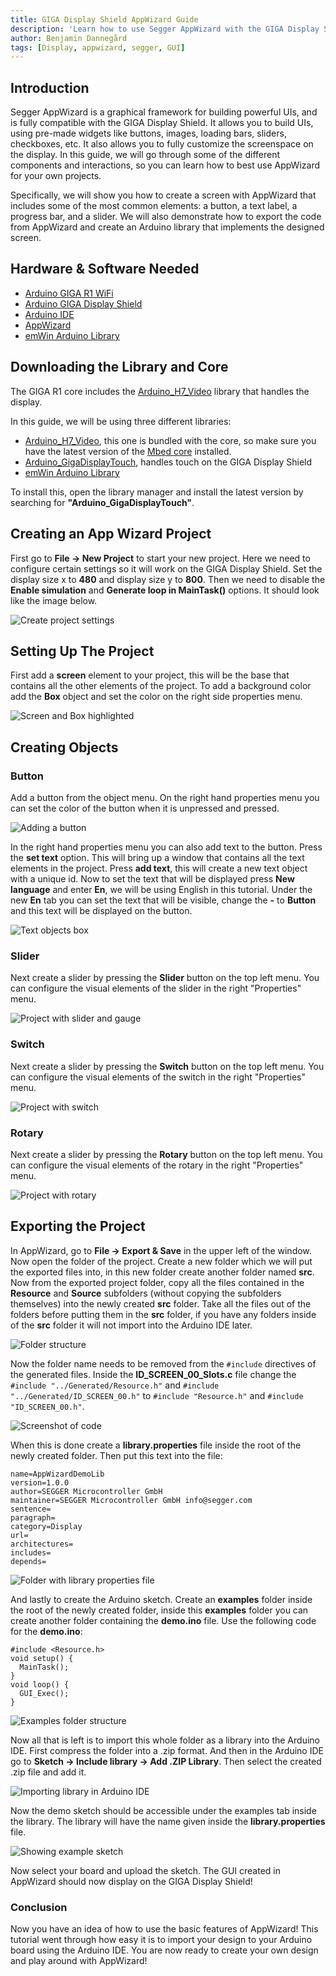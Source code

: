 ```yaml
---
title: GIGA Display Shield AppWizard Guide
description: 'Learn how to use Segger AppWizard with the GIGA Display Shield.'
author: Benjamin Dannegård
tags: [Display, appwizard, segger, GUI]
---
```


## Introduction

Segger AppWizard is a graphical framework for building powerful UIs, and is fully compatible with the GIGA Display Shield. It allows you to build UIs, using pre-made widgets like buttons, images, loading bars, sliders, checkboxes, etc. It also allows you to fully customize the screenspace on the display. In this guide, we will go through some of the different components and interactions, so you can learn how to best use AppWizard for your own projects.

Specifically, we will show you how to create a screen with AppWizard that includes some of the most common elements: a button, a text label, a progress bar, and a slider. We will also demonstrate how to export the code from AppWizard and create an Arduino library that implements the designed screen.

## Hardware & Software Needed

- [Arduino GIGA R1 WiFi](https://store.arduino.cc/products/giga-r1-wifi)
- [Arduino GIGA Display Shield](https://store.arduino.cc/products/giga-display-shield)
- [Arduino IDE](https://www.arduino.cc/en/software)
- [AppWizard](https://www.segger.com/products/user-interface/emwin/tools/appwizard/)
- [emWin Arduino Library](https://github.com/SEGGERMicro/emWin-Arduino-Library/)

## Downloading the Library and Core

The GIGA R1 core includes the [Arduino_H7_Video](https://github.com/arduino/ArduinoCore-mbed/tree/main/libraries/Arduino_H7_Video) library that handles the display.

In this guide, we will be using three different libraries:
- [Arduino_H7_Video](https://github.com/arduino/ArduinoCore-mbed/tree/main/libraries/Arduino_H7_Video), this one is bundled with the core, so make sure you have the latest version of the [Mbed core](https://github.com/arduino/ArduinoCore-mbed) installed.
- [Arduino_GigaDisplayTouch](https://www.arduino.cc/reference/en/libraries/arduino_gigadisplaytouch/), handles touch on the GIGA Display Shield
- [emWin Arduino Library](https://github.com/SEGGERMicro/emWin-Arduino-Library/)

To install this, open the library manager and install the latest version by searching for **"Arduino_GigaDisplayTouch"**.

## Creating an App Wizard Project

First go to  **File -> New Project** to start your new project. Here we need to configure certain settings so it will work on the GIGA Display Shield. Set the  display size x to **480** and display size y to **800**. Then we need to disable the **Enable simulation** and **Generate loop in MainTask()** options. It should look like the image below.

![Create project settings](assets/start-project.png)

## Setting Up The Project
First add a **screen** element to your project, this will be the base that contains all the other elements of the project. To add a background color add the **Box** object and set the color on the right side properties menu.

![Screen and Box highlighted](assets/appwizard-screen-box.png)

## Creating Objects

### Button

Add a button from the object menu. On the right hand properties menu you can set the color of the button when it is unpressed and pressed.

![Adding a button](assets/appwizard-button.png)

In the right hand properties menu you can also add text to the button. Press the **set text** option. This will bring up a window that contains all the text elements in the project. Press **add text**, this will create a new text object with a unique id. Now to set the text that will be displayed press **New language** and enter **En**, we will be using English in this tutorial. Under the new **En** tab you can set the text that will be visible, change the **-** to **Button** and this text will be displayed on the button.

![Text objects box](assets/appwizard-text-box.png)

### Slider

Next create a slider by pressing the **Slider** button on the top left menu. You can configure the visual elements of the slider in the right "Properties" menu.

![Project with slider and gauge](assets/appwizard-slider.png)

### Switch

Next create a slider by pressing the **Switch** button on the top left menu. You can configure the visual elements of the switch in the right "Properties" menu.

![Project with switch](assets/appwizard-switch.png)

### Rotary

Next create a slider by pressing the **Rotary** button on the top left menu. You can configure the visual elements of the rotary in the right "Properties" menu.

![Project with rotary](assets/appwizard-rotary.png)

## Exporting the Project

In AppWizard, go to **File -> Export & Save** in the upper left of the window. Now open the folder of the project. Create a new folder which we will put the exported files into, in this new folder create another folder named **src**. Now from the exported project folder, copy all the files contained in the **Resource** and **Source** subfolders (without copying the subfolders themselves) into the newly created **src** folder. Take all the files out of the folders before putting them in the **src** folder, if you have any folders inside of the **src** folder it will not import into the Arduino IDE later.

![Folder structure](assets/appwizard-demo-folder-src.png)

Now the folder name needs to be removed from the `#include` directives of the generated files. Inside the **ID_SCREEN_00_Slots.c** file change the `#include "../Generated/Resource.h"`
and `#include "../Generated/ID_SCREEN_00.h"` to `#include "Resource.h"` and `#include "ID_SCREEN_00.h"`.

![Screenshot of code](assets/appwizard-demo-folder-library-code.png)

When this is done create a **library.properties** file inside the root of the newly created folder. Then put this text into the file:

```arduino
name=AppWizardDemoLib
version=1.0.0
author=SEGGER Microcontroller GmbH
maintainer=SEGGER Microcontroller GmbH info@segger.com
sentence=
paragraph=
category=Display
url=
architectures=
includes=
depends=
```

![Folder with library properties file](assets/appwizard-demo-folder-library.png)

And lastly to create the Arduino sketch. Create an **examples** folder inside the root of the newly created folder, inside this **examples** folder you can create another folder containing the **demo.ino** file. Use the following code for the **demo.ino**:

```arduino
#include <Resource.h>
void setup() {
  MainTask();                 
}
void loop() {
  GUI_Exec();
}
```

![Examples folder structure](assets/appwizard-examples-folder.gif)

Now all that is left is to import this whole folder as a library into the Arduino IDE. First compress the folder into a .zip format. And then in the Arduino IDE go to **Sketch -> Include library -> Add .ZIP Library**. Then select the created .zip file and add it.

![Importing library in Arduino IDE](assets/appwizard-library-include.png)

Now the demo sketch should be accessible under the examples tab inside the library. The library will have the name given inside the **library.properties** file.

![Showing example sketch](assets/appwizard-library-example.png)

Now select your board and upload the sketch. The GUI created in AppWizard should now display on the GIGA Display Shield!

### Conclusion

Now you have an idea of how to use the basic features of AppWizard! This tutorial went through how easy it is to import your design to your Arduino board using the Arduino IDE. You are now ready to create your own design and play around with AppWizard!